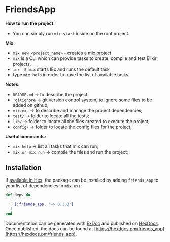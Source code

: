 # FriendsApp

**How to run the project:**
  - You can simply run `mix start` inside on the root project.

**Mix:**
  - `mix new <project_name>` - creates a mix project
  - `mix` is a CLI which can provide tasks to create, compile and test Elixir projects.
  - `iex -S mix` starts IEx and runs the default task
  - type `mix help` in order to have the list of available tasks.

**Notes:**

  - `README.md` -> to describe the project
  - `.gitignore` -> git version control system, to ignore some files to be added on github;
  - `mix.exs` -> to describe and manage the project dependencies;
  - `test/` -> folder to locate all the tests;
  - `lib/` -> folder to locate all the files created to execute the project;
  - `config/` -> folder to locate the config files for the project;

**Useful commands:**

  - `mix help` -> list all tasks that mix can run;
  - `mix or mix run` -> compile the files and run the project;

## Installation

If [available in Hex](https://hex.pm/docs/publish), the package can be installed
by adding `friends_app` to your list of dependencies in `mix.exs`:

```elixir
def deps do
  [
    {:friends_app, "~> 0.1.0"}
  ]
end
```

Documentation can be generated with [ExDoc](https://github.com/elixir-lang/ex_doc)
and published on [HexDocs](https://hexdocs.pm). Once published, the docs can
be found at [https://hexdocs.pm/friends_app](https://hexdocs.pm/friends_app).

